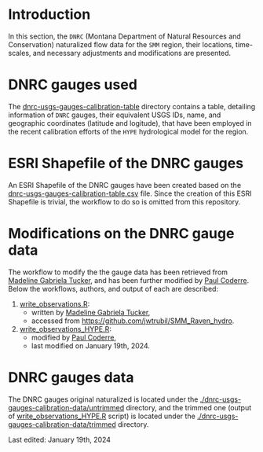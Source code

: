 # Introduction

In this section, the `DNRC` (Montana Department of Natural Resources and Conservation) naturalized flow data for the `SMM` region, their locations, time-scales, and necessary adjustments and modifications are presented.

# DNRC gauges used
The [dnrc-usgs-gauges-calibration-table](./dnrc-usgs-gauges-calibration-table) directory contains a table, detailing information of `DNRC` gauges, their equivalent USGS IDs, name, and geographic coordinates (latitude and logitude), that have been employed in the recent calibration efforts of the `HYPE` hydrological model for the region.

# ESRI Shapefile of the DNRC gauges
An ESRI Shapefile of the DNRC gauges have been created based on the [dnrc-usgs-gauges-calibration-table.csv](./dnrc-usgs-gauges-calibration-table/dnrc-usgs-gauges-calibration-table.csv) file. Since the creation of this ESRI Shapefile is trivial, the workflow to do so is omitted from this repository.

# Modifications on the DNRC gauge data
The workflow to modify the the gauge data has been retrieved from [Madeline Gabriela Tucker](mailto:mgtucker@uwaterloo.ca), and has been further modified by [Paul Coderre](mailto:paul.coderre@ucalgary.ca). Below the workflows, authors, and output of each are described:
1. [write_observations.R](./dnrc-usgs-gauges-calibration-workflow/write_observations.R):
	* written by [Madeline Gabriela Tucker](mailto:mgtucker@uwaterloo.ca),
	* accessed from https://github.com/jwtrubil/SMM_Raven_hydro.
2. [write_observations_HYPE.R](./dnrc-usgs-gauges-calibration-workflow/write_observations_HYPE.R):
	* modified by [Paul Coderre](mailto:paul.coderre@ucalgary.ca),
	* last modified on January 19th, 2024.

# DNRC gauges data
The DNRC gauges original naturalized is located under the [./dnrc-usgs-gauges-calibration-data/untrimmed](./dnrc-usgs-gauges-calibration-data/untrimmed) directory, and the trimmed one (output of [write_observations_HYPE.R](./dnrc-usgs-gauges-calibration-workflow/write_observations_HYPE.R) script) is located under the [./dnrc-usgs-gauges-calibration-data/trimmed](./dnrc-usgs-gauges-calibration-data/trimmed) directory.


Last edited: January 19th, 2024
